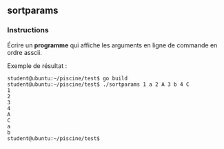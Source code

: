 ## sortparams

### Instructions

Écrire un **programme** qui affiche les arguments en ligne de commande en ordre asscii.

Exemple de résultat :

```console
student@ubuntu:~/piscine/test$ go build
student@ubuntu:~/piscine/test$ ./sortparams 1 a 2 A 3 b 4 C
1
2
3
4
A
C
a
b
student@ubuntu:~/piscine/test$
```
